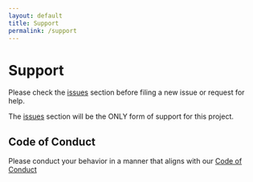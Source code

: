 ```yaml
---
layout: default
title: Support
permalink: /support
---
```


# Support

Please check the [issues](https://github.com/wboka/learnxinyminutes-language-edition/issues) section before filing a new issue or request for help.

The [issues](https://github.com/wboka/learnxinyminutes-language-edition/issues) section will be the ONLY form of support for this project.

## Code of Conduct

Please conduct your behavior in a manner that aligns with our [Code of Conduct](./CODE_OF_CONDUCT.md)
